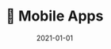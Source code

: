 ---
title: 📱 Mobile Apps
description: Brief description of this section
cover: apps.jpg
date: 2021-01-01
---